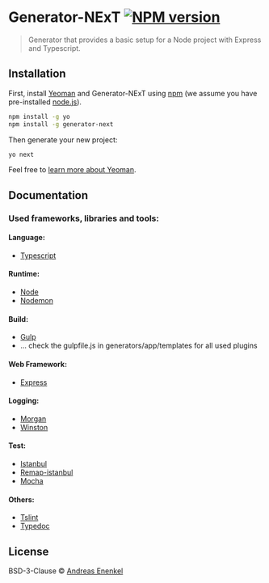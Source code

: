 # Generator-NExT [![NPM version][npm-image]][npm-url]
> Generator that provides a basic setup for a Node project with Express and Typescript.

## Installation

First, install [Yeoman](http://yeoman.io) and Generator-NExT using [npm](https://www.npmjs.com/) (we assume you have pre-installed [node.js](https://nodejs.org/)).

```bash
npm install -g yo
npm install -g generator-next
```

Then generate your new project:

```bash
yo next
```

Feel free to [learn more about Yeoman](http://yeoman.io/).

## Documentation

### Used frameworks, libraries and tools:
 
#### Language:
 - [Typescript](https://github.com/Microsoft/TypeScript)
 
#### Runtime:
 - [Node](https://github.com/nodejs/node)
 - [Nodemon](https://github.com/remy/nodemon)

#### Build:
 - [Gulp](https://github.com/gulpjs/gulp)
 - ... check the gulpfile.js in generators/app/templates for all used plugins
 
#### Web Framework:
 - [Express](https://github.com/expressjs/express)

#### Logging:
 - [Morgan](https://github.com/expressjs/morgan)
 - [Winston](https://github.com/winstonjs/winston)

#### Test:
 - [Istanbul](https://github.com/gotwarlost/istanbul)
 - [Remap-istanbul](https://github.com/SitePen/remap-istanbul)
 - [Mocha](https://github.com/mochajs/mocha)
 
#### Others:
 - [Tslint](https://github.com/palantir/tslint)
 - [Typedoc](https://github.com/TypeStrong/typedoc)


## License

BSD-3-Clause © [Andreas Enenkel]()

[npm-image]: https://badge.fury.io/js/generator-next.svg
[npm-url]: https://npmjs.org/package/generator-next
[coveralls-image]: https://coveralls.io/repos/enenkel/generator-next/badge.svg
[coveralls-url]: https://coveralls.io/r/enenkel/generator-next
